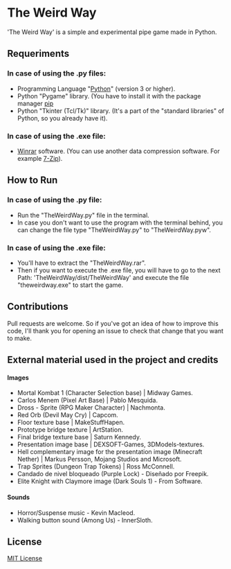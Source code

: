 # The Weird Way

'The Weird Way' is a simple and experimental pipe game made in Python.

## Requeriments

### In case of using the .py files:

- Programming Language "[Python](https://www.python.org/)" (version 3 or higher).
- Python "Pygame" library. (You have to install it with the package manager [pip](https://pip.pypa.io/en/stable/)
- Python "Tkinter (Tcl/Tk)" library. (It's a part of the "standard libraries" of Python, so you already have it).

### In case of using the .exe file:

- [Winrar](https://www.winrar.es/) software. (You can use another data compression software. For example [7-Zip](https://www.7-zip.org/)).


## How to Run

### In case of using the .py file:
- Run the "TheWeirdWay.py" file in the terminal.
- In case you don't want to use the program with the terminal behind,
      you can change the file type "TheWeirdWay.py" to "TheWeirdWay.pyw".

### In case of using the .exe file:
- You'll have to extract the "TheWeirdWay.rar".
- Then if you want to execute the .exe file, you will have to go to the next Path:
  'TheWeirdWay/dist/TheWeirdWay' and execute the file "theweirdway.exe" to start the game.


## Contributions

Pull requests are welcome. 
So if you've got an idea of how to improve this code, I'll thank you for 
opening an issue to check that change that you want to make.


## External material used in the project and credits

#### Images
 - Mortal Kombat 1 (Character Selection base) | Midway Games.
 - Carlos Menem (Pixel Art Base) | Pablo Mesquida.
 - Dross - Sprite (RPG Maker Character) | Nachmonta.
 - Red Orb (Devil May Cry) | Capcom.
 - Floor texture base | MakeStuffHapen.
 - Prototype bridge texture | ArtStation.
 - Final bridge texture base | Saturn Kennedy.
 - Presentation image base | DEXSOFT-Games, 3DModels-textures.
 - Hell complementary image for the presentation image (Minecraft Nether) | Markus Persson, Mojang Studios and Microsoft.
 - Trap Sprites (Dungeon Trap Tokens) | Ross McConnell.
 - Candado de nivel bloqueado (Purple Lock) - Diseñado por Freepik.
 - Elite Knight with Claymore image (Dark Souls 1) - From Software.

#### Sounds
 - Horror/Suspense music - Kevin Macleod.
 - Walking button sound (Among Us) - InnerSloth.


## License
[MIT License](https://choosealicense.com/licenses/mit/)
